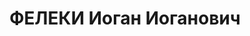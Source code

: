 ---
title: ФЕЛЕКИ Иоган Иоганович
description: "1896 г.р., м.р.: Австрия, г. Нейфельд, мадьяр, служащий, образование:\
  \ низшее, член австрийской компартии\n Тракторозаводское отд. Челябторг, заведующий\
  \ магазином №20\n прож.: с. Челябинск 20.09.1937\n Обвинение: ст. 58-6-8-9-11\n\
  \ Приговор: ВК ВС СССР, 31.12.1937 — ВМН\n Расстрелян 31.12.1937\n Реабилитация:\
  \ ВК ВС СССР, 22.05.1958"
---
